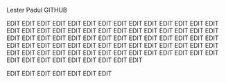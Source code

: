 Lester Padul 
GITHUB




EDIT EDIT EDIT EDIT EDIT EDIT EDIT EDIT EDIT EDIT EDIT EDIT EDIT EDIT EDIT EDIT EDIT EDIT EDIT EDIT EDIT EDIT EDIT EDIT EDIT EDIT EDIT EDIT EDIT EDIT EDIT EDIT 
EDIT 
EDIT EDIT EDIT EDIT EDIT EDIT EDIT EDIT 
EDIT EDIT EDIT EDIT EDIT EDIT 
EDIT EDIT EDIT EDIT EDIT EDIT EDIT EDIT EDIT EDIT EDIT EDIT EDIT EDIT 
EDIT EDIT EDIT EDIT EDIT EDIT EDIT EDIT EDIT EDIT EDIT 
EDIT EDIT EDIT EDIT EDIT EDIT EDIT 

EDIT 
EDIT 
EDIT 
EDIT 
EDIT 
EDIT 
EDIT 
